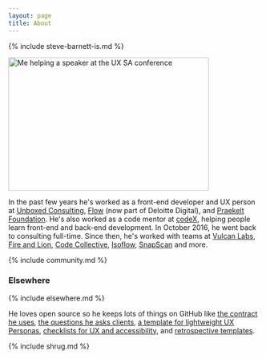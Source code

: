 ```yaml
---
layout: page
title: About
---
```


{% include steve-barnett-is.md %}

<a href="https://naga.co.za/wp-content/uploads/2016/09/IMG_1422.jpg"><img src="https://naga.co.za/wp-content/uploads/2016/09/IMG_1422-400x266.jpg" alt="Me helping a speaker at the UX SA conference" width="400" height="266" class="pull-left pop-left" /></a>

In the past few years he's worked as a front-end developer and UX person at [Unboxed Consulting](https://unboxed.co/), [Flow](http://www.userexperience.co.za/) (now part of Deloitte Digital), and [Praekelt Foundation](http://praekelt.org/). He's also worked as a code mentor at [codeX](http://www.projectcodex.co/), helping people learn front-end and back-end development. In October 2016, he went back to consulting full-time. Since then, he's worked with teams at [Vulcan Labs](http://www.vulcanlabs.com/), [Fire and Lion](https://fireandlion.com), [Code Collective](https://codecollective.com/), [Isoflow](http://isoflow.co.za/), [SnapScan](http://www.snapscan.co.za/) and more.

{% include community.md %}

### Elsewhere

{% include elsewhere.md %}

He loves open source so he keeps lots of things on GitHub like [the contract he uses](https://github.com/SteveBarnett/Contract), [the questions he asks clients](https://github.com/SteveBarnett/Client-Questionnaire), [a template for lightweight UX Personas](https://github.com/SteveBarnett/Personas-Template), [checklists for UX and accessibility](https://github.com/SteveBarnett/Checklists), and [retrospective templates](https://github.com/SteveBarnett/Freelancer-Friday-Flections).

{% include shrug.md %}
